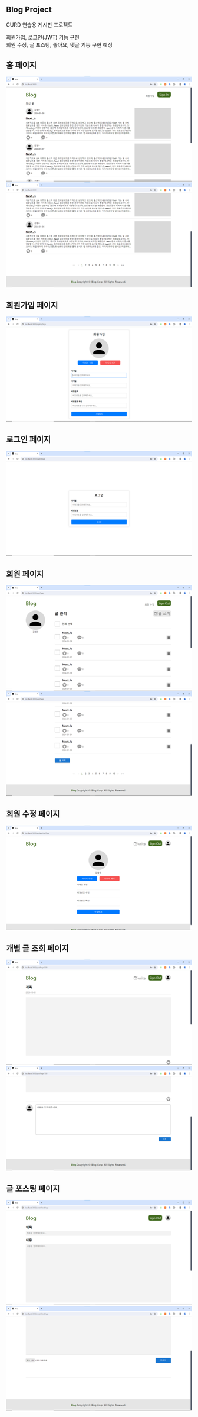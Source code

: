## Blog Project
CURD 연습용 게시판 프로젝트

회원가입, 로그인(JWT) 기능 구현
<br>
회원 수정, 글 포스팅, 좋아요, 댓글 기능 구현 예정

## 홈 페이지
<img src="./public/images/KakaoTalk_20231124_160756648.png">
<img src="./public/images/KakaoTalk_20231124_160956932.png">

## 회원가입 페이지
<img src="./public/images/KakaoTalk_20231124_160811277.png">

## 로그인 페이지
<img src="./public/images/KakaoTalk_20231124_160824389.png">

## 회원 페이지
<img src="./public/images/KakaoTalk_20231124_161508207.png">
<img src="./public/images/KakaoTalk_20231124_161009296.png">

## 회원 수정 페이지
<img src="./public/images/KakaoTalk_20231124_161126137.png"> 

## 개별 글 조회 페이지
<img src="./public/images/KakaoTalk_20231124_161024267.png">
<img src="./public/images/KakaoTalk_20231124_161032929.png">

## 글 포스팅 페이지
<img src="./public/images/KakaoTalk_20231124_161328861.png">
<img src="./public/images/KakaoTalk_20231124_161339017.png">